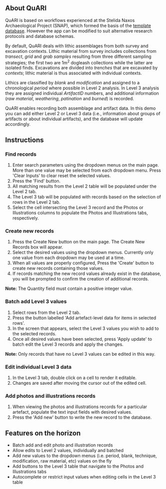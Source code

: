 ## About QuARI
QuARI is based on workflows experienced at the Stelida Naxos Archaeological Project (SNAP), which formed the basis of the [template database](https://github.com/zackbatist/QuARI/blob/master/QuARI-template.sql). However the app can be modified to suit alternative research protocols and database schemas.

By default, QuARI deals with lithic assemblages from both survey and excavation contexts. Lithic material from survey includes collections from _transect_, _grid_ and _grab samples_ resulting from three different sampling strategies; the first two are 1m<sup>2</sup> dogleash collections while the latter are isolated finds. Excavations are divided into _trenches_ that are excavated by _contexts_; lithic material is thus associated with individual contexts.

Lithics are classified by _blank_ and _modification_ and assigned to a chronological _period_ where possible in Level 2 analysis. In Level 3 analysis they are assigned individual _ArtifactID_ numbers, and additional information (_raw material_, _weathering_, _patination_ and _burned_) is recorded.

QuARI enables recording both assemblage and artifact data. In this demo you can add either Level 2 or Level 3 data (i.e., information about groups of artifacts or about individual artifacts), and the database will update accordingly.

## Instructions
### Find records
1. Enter search parameters using the dropdown menus on the main page. More than one value may be selected from each dropdown menu. Press 'Clear Inputs' to clear reset the selected values.
2. Press the 'Find' button.
3. All matching results from the Level 2 table will be populated under the Level 2 tab.
4. The Level 3 tab will be populated with records based on the selection of rows in the Level 2 tab.
5. Select the cell intersecting the Level 3 record and the Photos or Illustrations columns to populate the Photos and Illustrations tabs, respectively.

### Create new records
1. Press the Create New button on the main page. The Create New Records box will appear.
2. Select the desired values using the dropdown menus. Currently only one value from each dropdown may be used at a time.
3. When all values are properly configured, Press the 'Create' button to create new records containing those values.
4. If records matching the new record values already exist in the database, you will be prompted to confirm the creation of additional records.

**Note:** The Quantity field must contain a positive integer value.

### Batch add Level 3 values
1. Select rows from the Level 2 tab.
2. Press the button labelled 'Add artefact-level data for items in selected rows'.
3. In the screen that appears, select the Level 3 values you wish to add to the selected records.
4. Once all desired values have been selected, press 'Apply update' to batch edit the Level 3 records and apply the changes.

**Note:** Only records that have no Level 3 values can be edited in this way.

### Edit individual Level 3 data
1. In the Level 3 tab, double click on a cell to render it editable.
2. Changes are saved after moving the cursor out of the edited cell.

### Add photos and illustrations records
1. When viewing the photos and illustrations records for a particular artefact, populate the text input fields with desired values.
2. Press the 'Add new' button to write the new record to the database.

## Features on the horizon
- Batch add and edit photo and illustration records
- Allow edits to Level 2 values, individually and batched
- Add new values to the dropdown menus (i.e. period, blank, technique, modification, raw material, etc) values on the fly
- Add buttons to the Level 3 table that navigate to the Photos and Illustrations tabs
- Autocomplete or restrict input values when editing cells in the Level 3 table

